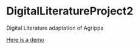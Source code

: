 # DigitalLiteratureProject2
Digital Literature adaptation of Agrippa

[Here is a demo](http://dustin.raimondi.rocks/diglit/)
